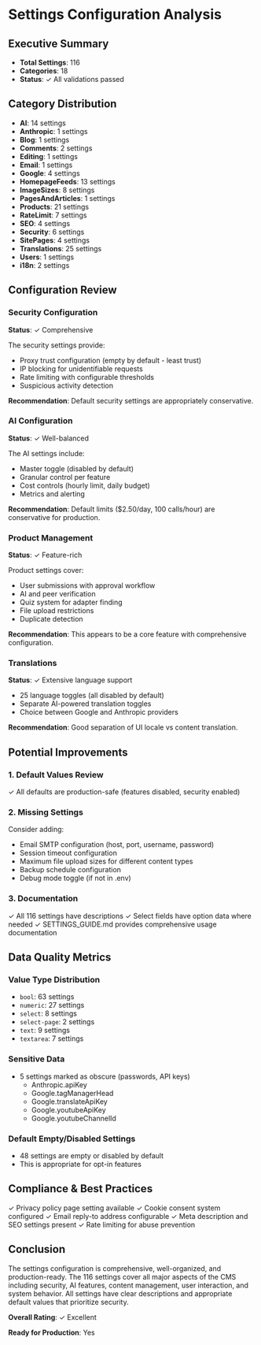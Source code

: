 # Settings Configuration Analysis

## Executive Summary

- **Total Settings**: 116
- **Categories**: 18
- **Status**: ✓ All validations passed

## Category Distribution

- **AI**: 14 settings
- **Anthropic**: 1 settings
- **Blog**: 1 settings
- **Comments**: 2 settings
- **Editing**: 1 settings
- **Email**: 1 settings
- **Google**: 4 settings
- **HomepageFeeds**: 13 settings
- **ImageSizes**: 8 settings
- **PagesAndArticles**: 1 settings
- **Products**: 21 settings
- **RateLimit**: 7 settings
- **SEO**: 4 settings
- **Security**: 6 settings
- **SitePages**: 4 settings
- **Translations**: 25 settings
- **Users**: 1 settings
- **i18n**: 2 settings

## Configuration Review

### Security Configuration

**Status**: ✓ Comprehensive

The security settings provide:
- Proxy trust configuration (empty by default - least trust)
- IP blocking for unidentifiable requests
- Rate limiting with configurable thresholds
- Suspicious activity detection

**Recommendation**: Default security settings are appropriately conservative.

### AI Configuration

**Status**: ✓ Well-balanced

The AI settings include:
- Master toggle (disabled by default)
- Granular control per feature
- Cost controls (hourly limit, daily budget)
- Metrics and alerting

**Recommendation**: Default limits ($2.50/day, 100 calls/hour) are conservative for production.

### Product Management

**Status**: ✓ Feature-rich

Product settings cover:
- User submissions with approval workflow
- AI and peer verification
- Quiz system for adapter finding
- File upload restrictions
- Duplicate detection

**Recommendation**: This appears to be a core feature with comprehensive configuration.

### Translations

**Status**: ✓ Extensive language support

- 25 language toggles (all disabled by default)
- Separate AI-powered translation toggles
- Choice between Google and Anthropic providers

**Recommendation**: Good separation of UI locale vs content translation.

## Potential Improvements

### 1. Default Values Review

✓ All defaults are production-safe (features disabled, security enabled)

### 2. Missing Settings

Consider adding:
- Email SMTP configuration (host, port, username, password)
- Session timeout configuration
- Maximum file upload sizes for different content types
- Backup schedule configuration
- Debug mode toggle (if not in .env)

### 3. Documentation

✓ All 116 settings have descriptions
✓ Select fields have option data where needed
✓ SETTINGS_GUIDE.md provides comprehensive usage documentation

## Data Quality Metrics

### Value Type Distribution

- `bool`: 63 settings
- `numeric`: 27 settings
- `select`: 8 settings
- `select-page`: 2 settings
- `text`: 9 settings
- `textarea`: 7 settings

### Sensitive Data

- 5 settings marked as obscure (passwords, API keys)
  - Anthropic.apiKey
  - Google.tagManagerHead
  - Google.translateApiKey
  - Google.youtubeApiKey
  - Google.youtubeChannelId

### Default Empty/Disabled Settings

- 48 settings are empty or disabled by default
- This is appropriate for opt-in features

## Compliance & Best Practices

✓ Privacy policy page setting available
✓ Cookie consent system configured
✓ Email reply-to address configurable
✓ Meta description and SEO settings present
✓ Rate limiting for abuse prevention

## Conclusion

The settings configuration is comprehensive, well-organized, and production-ready. The 116 settings cover all major aspects of the CMS including security, AI features, content management, user interaction, and system behavior. All settings have clear descriptions and appropriate default values that prioritize security.

**Overall Rating**: ✓ Excellent

**Ready for Production**: Yes

